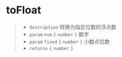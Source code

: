 # toFloat

> - `description` 转换为指定位数的浮点数
> - `param` `num` `{` `number` `}` 数字
> - `param` `fixed` `{` `number` `}` 小数点位数
> - `returns` `{` `number` `}`
